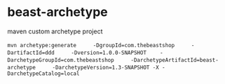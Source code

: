 # beast-archetype
maven custom archetype project


`mvn archetype:generate 
　　-DgroupId=com.thebeastshop 
　　-DartifactId=ddd 
　　-Dversion=1.0.0-SNAPSHOT
　　-DarchetypeGroupId=com.thebeastshop 
　　-DarchetypeArtifactId=beast-archetype 
　　-DarchetypeVersion=1.3-SNAPSHOT -X -DarchetypeCatalog=local`
